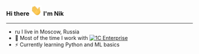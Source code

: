 ### Hi there <img src="https://raw.githubusercontent.com/vavilovnv/vavilovnv/master/wave.gif" width="30px"> I'm Nik 
___
- ru I live in Moscow, Russia 
- 🔨 Most of the time I work with [![1C Enterprise](https://img.shields.io/badge/-1C%20Enterprise-yellow)](https://1c-dn.com/) 
- ⚡ Currently learning Python and ML basics
<!---
- 🤝 To contact [![Linkedin Badge](https://img.shields.io/badge/-vavilovnv-blue?style=flat-square&logo=Linkedin&logoColor=white&link=https://www.linkedin.com/in/vavilovnv/)](https://www.linkedin.com/in/vavilovnv/)


![Top Langs](https://github-readme-stats.vercel.app/api/top-langs/?username=vavilovnv&hide=TeX&layout=compact)
-->

